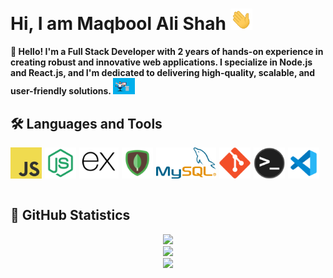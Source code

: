 <h1>
Hi, I am Maqbool Ali Shah
<img src="./gifs/wave.gif" width="35">
</h1>
<b>  
👋 Hello! I'm a Full Stack Developer with 2 years of hands-on experience in creating robust and innovative web applications. I specialize in Node.js and React.js, and I'm dedicated to delivering high-quality, scalable, and user-friendly solutions.
<img src="./gifs/coder.gif" width="35">
</b>

<h2>🛠 <b>Languages and Tools</b></h2>
<div style="display:flex;gap:5px;">
  <img src="./icons/javascript.png" height='50px'>
  <img src="./icons/nodejs.svg" height='50px'>
  <img src="./icons/expressjs.svg"height='50px'>
  <img src="./icons/mongodb.svg" height='50px'>
  <img src="./icons/mysql-official.svg" height='50px'>
  <img src="./icons/git.svg" height='50px'>
  <img src="./icons/terminal.png" height='50px'>
 
  <img src="./icons/vs.svg" height='50px'>
  
</div>
<br />

<h2>🚀 <b>GitHub Statistics</b></h2>

<div align="center">
  <img src="https://github-profile-summary-cards.vercel.app/api/cards/profile-details?username=maqboolalishah&count_private=true&theme=dracula"/>
  <div align="center">
    <img src="https://github-readme-stats-eight-theta.vercel.app/api?username=maqboolalishah&show_icons=true&include_all_commits=true&count_private=true&hide_border=true&theme=dracula" height="200rem"/>
  </div>
  <div align="center">
    <img src="https://streak-stats.demolab.com/?user=maqboolalishah&count_private=true&theme=dracula&border_radius=10" height="200rem"/>
  </div>
</div>
<br />

<br />
